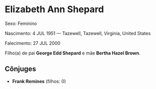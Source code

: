 # Elizabeth Ann Shepard

Sexo: Feminino

Nascimento: 4 JUL 1951 — Tazewell, Tazewell, Virginia, United States

Falecimento: 27 JUL 2000

Filho(a) de pai **George Edd Shepard** e mãe **Bertha Hazel Brown**.

## Cônjuges
- **Frank Remines** (filhos: 0)
